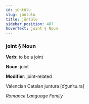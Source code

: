 ```yaml
---
id: ȷüntülu
slug: ȷüntülu
title: ȷüntülu
sidebar_position: 487
hoverText: joint § Noun
---
```


### joint § Noun

**Verb**: to be a joint

**Noun**: joint

**Modifier**: joint-related

Valencian Catalan juntura [d͡ʒunˈtu.ɾa]

*Romance Language Family*